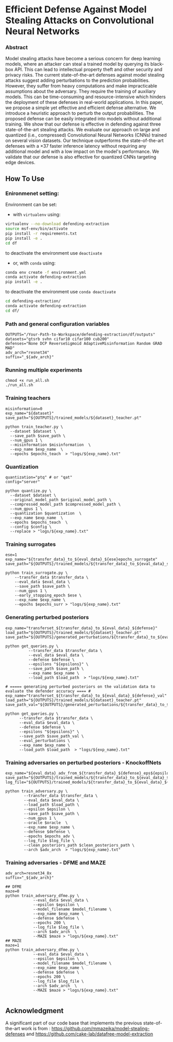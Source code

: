 # Efficient Defense Against Model Stealing Attacks on Convolutional Neural Networks

### Abstract
Model stealing attacks have become a serious concern for deep learning models, where an attacker can steal a trained model by querying its black-box API. This can lead to intellectual property theft and other security and privacy risks. The current state-of-the-art defenses against model stealing attacks suggest adding perturbations to the prediction probabilities. However, they suffer from heavy computations and make impracticable assumptions about the adversary. They require the training of auxiliary models. This can be time-consuming and resource-intensive which hinders the deployment of these defenses in real-world applications. In this paper, we propose a simple yet effective and efficient defense alternative. We introduce a heuristic approach to perturb the output probabilities. The proposed defense can be easily integrated into models without additional training. We show that our defense is effective in defending against three state-of-the-art stealing attacks. We evaluate our approach on large and quantized (i.e., compressed) Convolutional Neural Networks (CNNs) trained on several vision datasets. Our technique outperforms the state-of-the-art defenses with a ×37 faster inference latency without requiring any additional model and with a low impact on the model's performance. We validate that our defense is also effective for quantized CNNs targeting edge devices.



## How To Use
### Enironmenet setting:

Environment can be set:
- with `virtualenv` using:

```bash
virtualenv --no-download defending-extraction
source msf-env/bin/activate   
pip install -r requirements.txt   
pip install -e .
cd df
```
to deactivate the environment use `deactivate`

- or, with `conda` using:
```bash
conda env create -f environment.yml
conda activate defending-extraction
pip install -e .

```

to deactivate the environment use `conda deactivate`


```bash
cd defending-extraction/
conda activate defending-extraction
cd df/
```

### Path and general configuration variables
```shell
OUTPUTS="/Your-Path-to-Workspace/defending-extraction/df/outputs" 
datasets="gtsrb svhn cifar10 cifar100 cub200" 
defenses="None DCP ReverseSigmoid AdaptiveMisinformation Random GRAD MAD"
adv_arch="resnet34"
suffix="_${adv_arch}"
```

### Running multiple experiments
```shell
chmod +x run_all.sh
./run_all.sh
```


### Training teachers
```shell
misinformation=0
exp_name="${dataset}"
save_path="${OUTPUTS}/trained_models/${dataset}_teacher.pt"

python train_teacher.py \
  --dataset $dataset \
  --save_path $save_path \
  --num_gpus 1 \
  --misinformation $misinformation  \
  --exp_name $exp_name  \
  --epochs $epochs_teach  > "logs/${exp_name}.txt"
```


### Quantization
```shell
quantization="ptq" # or "qat"
config="server"

python quantize.py \
  --dataset $dataset \
  --original_model_path $original_model_path \
  --compressed_model_path $compressed_model_path \
  --num_gpus 1 \
  --quantization $quantization  \
  --exp_name $exp_name  \
  --epochs $epochs_teach  \
  --config $config \
  --replace > "logs/${exp_name}.txt"
```

### Training surrogates
```shell
ese=1
exp_name="${transfer_data}_to_${eval_data}_${ese}epochs_surrogate"
save_path="${OUTPUTS}/trained_models/${transfer_data}_to_${eval_data}_surrogate_${ese}epochs.pt"

python train_surrogate.py \
    --transfer_data $transfer_data \
    --eval_data $eval_data \
    --save_path $save_path \
    --num_gpus 1 \
    --early_stopping_epoch $ese \
    --exp_name $exp_name \
    --epochs $epochs_surr > "logs/${exp_name}.txt"
```



### Generating perturbed posteriors 
```shell
exp_name="transferset_${transfer_data}_to_${eval_data}_${defense}"
load_path="${OUTPUTS}/trained_models/${dataset}_teacher.pt"
save_path="${OUTPUTS}/generated_perturbations/${transfer_data}_to_${eval_data}_${defense}.pkl"

python get_queries.py \
          --transfer_data $transfer_data \
          --eval_data $eval_data \
          --defense $defense \
          --epsilons "${epsilons}" \
          --save_path $save_path \
          --exp_name $exp_name \
          --load_path $load_path  > "logs/${exp_name}.txt"

# ===== generating perturbed posteriors on the validation data to evaluate the defender accuracy ==== #
exp_name="transferset_${transfer_data}_to_${eval_data}_${defense}_val"
load_path="${OUTPUTS}/trained_models/${dataset}_teacher.pt"
save_path_val="${OUTPUTS}/generated_perturbations/${transfer_data}_to_${eval_data}_${defense}_val.pkl"
  
python get_queries.py \
      --transfer_data $transfer_data \
      --eval_data $eval_data \
      --defense $defense \
      --epsilons "${epsilons}" \
      --save_path $save_path_val \
      --eval_perturbations \
      --exp_name $exp_name \
      --load_path $load_path  > "logs/${exp_name}.txt"
```



### Training adversaries on perturbed posteriors - KnockoffNets
```shell
exp_name="${eval_data}_adv_from_${transfer_data}_${defense}_eps${epsilon}${suffix}"
save_path="${OUTPUTS}/trained_models/${transfer_data}_to_${eval_data}_${defense}_eps${epsilon}${suffix}.pt"
log_file="${OUTPUTS}/trained_models/${transfer_data}_to_${eval_data}_${defense}${suffix}.json"

python train_adversary.py \
        --transfer_data $transfer_data \
        --eval_data $eval_data \
        --load_path $load_path \
        --epsilon $epsilon \
        --save_path $save_path \
        --num_gpus 1 \
        --oracle $oracle  \
        --exp_name $exp_name \
        --defense $defense \
        --epochs $epochs_adv \
        --log_file $log_file \
        --clean_posteriors_path $clean_posteriors_path \
        --arch $adv_arch  > "logs/${exp_name}.txt"
```


### Training adversaries - DFME and MAZE
```shell
adv_arch=resnet34_8x 
suffix="_${adv_arch}"

## DFME
maze=0
python train_adversary_dfme.py \
            --eval_data $eval_data \
            --epsilon $epsilon \
            --model_filename $model_filename \
            --exp_name $exp_name \
            --defense $defense \
            --epochs 200 \
            --log_file $log_file \
            --arch $adv_arch  \
            --MAZE $maze > "logs/${exp_name}.txt"
## MAZE
maze=1
python train_adversary_dfme.py \
            --eval_data $eval_data \
            --epsilon $epsilon \
            --model_filename $model_filename \
            --exp_name $exp_name \
            --defense $defense \
            --epochs 200 \
            --log_file $log_file \
            --arch $adv_arch  \
            --MAZE $maze > "logs/${exp_name}.txt"
           
```


## Acknowledgment

A significant part of our code base that implements the previous state-of-the-art work is from : https://github.com/mmazeika/model-stealing-defenses and https://github.com/cake-lab/datafree-model-extraction






